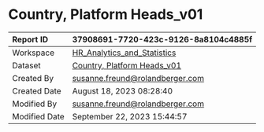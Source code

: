 



# Country, Platform Heads_v01

|Report ID|37908691-7720-423c-9126-8a8104c4885f|
| :--- | :--- |
|Workspace|[HR_Analytics_and_Statistics](../Workspaces/HR_Analytics_and_Statistics.md)|
|Dataset|[Country, Platform Heads_v01](../Datasets/Country,-Platform-Heads_v01.md)|
|Created By|susanne.freund@rolandberger.com|
|Created Date|August 18, 2023 08:28:40|
|Modified By|susanne.freund@rolandberger.com|
|Modified Date|September 22, 2023 15:44:57|
